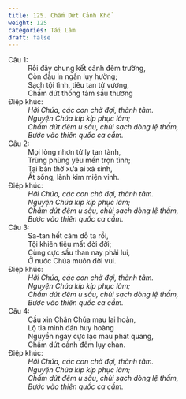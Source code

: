 ```yaml
---
title: 125. Chấm Dứt Cảnh Khổ
weight: 125
categories: Tái Lâm
draft: false
---
```

<dl><dt>Câu 1:</dt><dd data-verse="1"> Rồi đây chung kết cảnh đêm trường, <br/>Còn đâu in ngấn lụy hường; <br/>Sạch tội tình, tiêu tan tử vương, <br/>Chấm dứt thống tâm sầu thương </dd><dt>Điệp khúc:</dt><dd data-chorus="1"><em>Hỡi Chúa, các con chờ đợi, thành tâm. <br/>Nguyện Chúa kíp kíp phục lâm; <br/>Chấm dứt đêm u sầu, chùi sạch dòng lệ thấm, <br/>Bước vào thiên quốc ca cầm. </em></dd><dt>Câu 2:</dt><dd data-verse="2">Mọi lòng nhơn tử ly tan tành, <br/>Trùng phùng yêu mến trọn tình; <br/>Tại bàn thờ xưa ai xả sinh, <br/>Ắt sống, lãnh kim miện vinh. </dd><dt>Điệp khúc:</dt><dd data-chorus="1"><em>Hỡi Chúa, các con chờ đợi, thành tâm. <br/>Nguyện Chúa kíp kíp phục lâm; <br/>Chấm dứt đêm u sầu, chùi sạch dòng lệ thấm, <br/>Bước vào thiên quốc ca cầm. </em></dd><dt>Câu 3:</dt><dd data-verse="3">Sa-tan hết cám dỗ ta rồi, <br/>Tội khiên tiêu mất đời đời; <br/>Cùng cực sầu than nay phải lui, <br/>Ở nước Chúa muôn đời vui. </dd><dt>Điệp khúc:</dt><dd data-chorus="1"><em>Hỡi Chúa, các con chờ đợi, thành tâm. <br/>Nguyện Chúa kíp kíp phục lâm; <br/>Chấm dứt đêm u sầu, chùi sạch dòng lệ thấm, <br/>Bước vào thiên quốc ca cầm. </em></dd><dt>Câu 4:</dt><dd data-verse="4 <br/>">Cầu xin Chân Chúa mau lai hoàn, <br/>Lộ tia minh đán huy hoàng <br/>Nguyền ngày cực lạc mau phát quang, <br/>Chấm dứt cảnh đêm lụy chan. </dd><dt>Điệp khúc:</dt><dd data-chorus="1"><em>Hỡi Chúa, các con chờ đợi, thành tâm. <br/>Nguyện Chúa kíp kíp phục lâm; <br/>Chấm dứt đêm u sầu, chùi sạch dòng lệ thấm, <br/>Bước vào thiên quốc ca cầm. </em></dd></dl>
